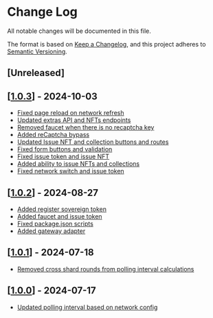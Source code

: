 # Change Log

All notable changes will be documented in this file.

The format is based on [Keep a Changelog](https://keepachangelog.com/en/1.0.0/),
and this project adheres to [Semantic Versioning](https://semver.org/spec/v2.0.0.html).

## [Unreleased]

## [[1.0.3](https://github.com/multiversx/mx-lite-wallet-dapp/pull/54)] - 2024-10-03

- [Fixed page reload on network refresh](https://github.com/multiversx/mx-lite-wallet-dapp/pull/53)
- [Updated extras API and NFTs endpoints](https://github.com/multiversx/mx-wallet-dapp/pull/52)
- [Removed faucet when there is no recaptcha key](https://github.com/multiversx/mx-wallet-dapp/pull/51)
- [Added reCaptcha bypass](https://github.com/multiversx/mx-wallet-dapp/pull/49)
- [Updated Issue NFT and collection buttons and routes](https://github.com/multiversx/mx-wallet-dapp/pull/48)
- [Fixed form buttons and validation](https://github.com/multiversx/mx-wallet-dapp/pull/47)
- [Fixed issue token and issue NFT](https://github.com/multiversx/mx-wallet-dapp/pull/46)
- [Added ability to issue NFTs and collections](https://github.com/multiversx/mx-wallet-dapp/pull/45)
- [Fixed network switch and issue token](https://github.com/multiversx/mx-lite-wallet-dapp/pull/44)

## [[1.0.2](https://github.com/multiversx/mx-lite-wallet-dapp/pull/42)] - 2024-08-27

- [Added register sovereign token](https://github.com/multiversx/mx-wallet-dapp/pull/43)
- [Added faucet and issue token](https://github.com/multiversx/mx-wallet-dapp/pull/41)
- [Fixed package.json scripts](https://github.com/multiversx/mx-wallet-dapp/pull/39)
- [Added gateway adapter](https://github.com/multiversx/mx-wallet-dapp/pull/35)

## [[1.0.1](https://github.com/multiversx/mx-lite-wallet-dapp/pull/34)] - 2024-07-18

- [Removed cross shard rounds from polling interval calculations](https://github.com/multiversx/mx-wallet-dapp/pull/34)

## [[1.0.0](https://github.com/multiversx/mx-lite-wallet-dapp/pull/33)] - 2024-07-17

- [Updated polling interval based on network config](https://github.com/multiversx/mx-wallet-dapp/pull/33)
